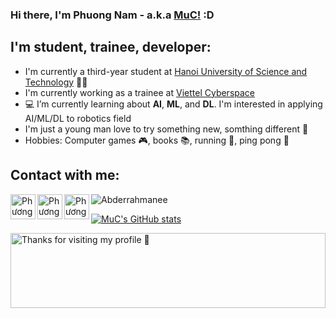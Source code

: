 ### Hi there, I'm Phuong Nam - a.k.a [MuC!](https://github.com/hiimmuc) :D

## I'm student, trainee, developer:

- I'm currently a third-year student at [Hanoi University of Science and Technology](https://hust.edu.vn/) :man_student:
- I'm currently working as a trainee at [Viettel Cyberspace](https://vtcc.vn/)
- 💻 I’m currently learning about **AI**, **ML**, and **DL**. I'm interested in applying AI/ML/DL to robotics field
- I'm just a young man love to try something new, somthing different 🐼
- Hobbies: Computer games 🎮, books 📚, running 🏃, ping pong 🏓

## Contact with me:

[<img align="left" alt="Phương Nam Đặng" width=40px src="https://cdn.icon-icons.com/icons2/2428/PNG/512/linkedin_black_logo_icon_147114.png">](https://www.linkedin.com/in/phgnam-dang/)
[<img align="left" alt="Phương Nam Đặng" width=40px src="https://cdn.icon-icons.com/icons2/2108/PNG/512/facebook_icon_130940.png">](https://www.facebook.com/phgnam1811/)
[<img align="left" alt="Phương Nam Đặng" width=40px src="https://upload.wikimedia.org/wikipedia/commons/thumb/a/a5/Instagram_icon.png/1024px-Instagram_icon.png">](https://www.instagram.com/_muc_ko_den_/)

<p></p>

<p ><img  src="https://github-readme-stats.vercel.app/api/top-langs/?username=hiimmuc&layout=compact&title_color=f34f29&text_color=000000&icon_color=FF6C00&locale=" alt="Abderrahmanee" /></p> 
<!-- <img src="https://github-readme-stats.vercel.app/api?username=hiimmuc&show_icons=true&&count_private=true&include_all_commits=true&custom_title=My%20stats%20around%20here&title_color=f34f29&text_color=000000&icon_color=FF6C00&locale="> -->

[![MuC's GitHub stats](https://github-readme-stats.vercel.app/api?username=hiimmuc)](https://github.com/hiimmuc/github-readme-stats)

<!-- ![MuC's GitHub stats](https://github-readme-stats.vercel.app/api?username=hiimmuc&show_icons=true&theme=radical) -->

<img height="120" alt="Thanks for visiting my profile 🥰" width="100%" src="https://github.com/dibyendu415/dibyendu415/blob/master/marquee.svg" />
